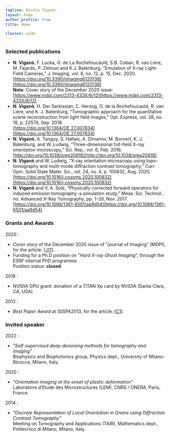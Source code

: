 ```yaml
---
tagline: Nicola Viganò
layout: home
author_profile: true
title: Home

classes: wide
---
```


<h3 class="archive__subtitle">Selected publications</h3>

* **N. Viganò**, F. Lucka, O. de La Rochefoucauld, S.B. Coban, R. van Liere, M. Fajardo, P. Zeitoun and K.J. Batenburg, “Emulation of X-ray Light-Field Cameras,” J. Imaging, vol. 6, no. 12, p. 15, Dec. 2020.  
[https://doi.org/10.3390/jimaging6120138](https://doi.org/10.3390/jimaging6120138)  
**Note**: Cover story of the December 2020 issue: [https://www.mdpi.com/2313-433X/6/12](https://www.mdpi.com/2313-433X/6/12)
* **N. Viganò**, H. Der Sarkissian, C. Herzog, O. de la Rochefoucauld, R. van Liere, and K. J. Batenburg, “Tomographic approach for the quantitative scene reconstruction from light field images,” Opt. Express, vol. 26, no. 18, p. 22574, Sep. 2018.  
[https://doi.org/10.1364/OE.27.007834](https://doi.org/10.1364/OE.27.007834)
* **N. Viganò**, A. Tanguy, S. Hallais, A. Dimanov, M. Bornert, K. J. Batenburg, and W. Ludwig, “Three-dimensional full-field X-ray orientation microscopy,” Sci. Rep., vol. 6, Feb. 2016.  
[http://doi.org/10.1038/srep20618](http://doi.org/10.1038/srep20618)
* **N. Viganò** and W. Ludwig, “X-ray orientation microscopy using topo-tomography and multi-mode diffraction contrast tomography,” Curr. Opin. Solid State Mater. Sci., vol. 24, no. 4, p. 100832, Aug. 2020.  
[https://doi.org/10.1016/j.cossms.2020.100832](https://doi.org/10.1016/j.cossms.2020.100832)
* **N. Viganò** and V. A. Solé, “Physically corrected forward operators for induced emission tomography: a simulation study,” Meas. Sci. Technol., no. Advanced X-Ray Tomography, pp. 1–26, Nov. 2017.  
[https://doi.org/10.1088/1361-6501/aa9d54](https://doi.org/10.1088/1361-6501/aa9d54)

<h3 class="archive__subtitle">Grants and Awards</h3>

<style>
ul {font-style: normal}
</style>

2020
: <ul>
    <li><i>Cover story</i> of the December 2020 issue of "Journal of Imaging" (MDPI), for the article: <a href="/publications/#J11">[J11]</a>.</li>
    <li>
      Funding for a Ph.D position on "<i>Hard X-ray Ghost Imaging</i>", through the ESRF internal PhD programme.
      <br/>Position status: <b>closed</b>.
    </li>
  </ul>

2018
: <ul>
    <li>NVIDIA GPU grant: donation of a TITAN Xp card by NVIDIA (Santa Clara, CA, USA).</li>
  </ul>

2013
: <ul>
    <li><i>Best Paper Award</i> at ISISPA2013, for the article: <a href="/publications/#C1">[C1]</a>.</li>
  </ul>

<h3 class="archive__subtitle">Invited speaker</h3>

2022
: <ul>
    <li><i>"Self-supervised deep-denoising methods for tomography and imaging"</i><br>
    Biophysics and Biophotonics group, Physics dept., University of Milano-Bicocca, Milano, Italy.</li>
  </ul>

2020
: <ul>
    <li><i>"Orientation imaging at the onset of plastic deformation"</i><br>
    Laboratoire d’Etude des Microstructures (LEM), CNRS / ONERA, Paris, France.</li>
  </ul>

2014
: <ul>
    <li><i>"Discrete Representation of Local Orientation in Grains using Diffraction Contrast Tomography"</i><br>
    Meeting on Tomography and Applications (TAIR), Mathematics dept., Politecnico di Milano, Milano, Italy.</li>
  </ul>
